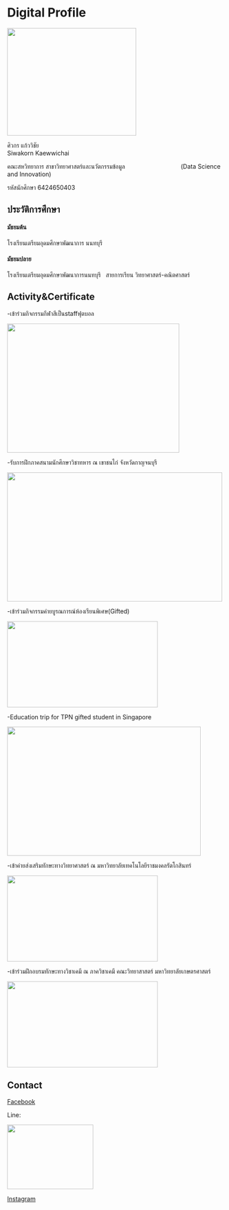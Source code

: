 # Digital Profile
<img src="https://cdn.discordapp.com/attachments/876483139814432808/914501791448723466/32852841_1761107340650795_1374440820924481536_n.png" width="300" height="250">

ศิวกร แก้ววิชัย&nbsp;&nbsp;&nbsp;&nbsp;&nbsp;&nbsp;&nbsp;&nbsp;&nbsp;&nbsp;&nbsp;&nbsp;&nbsp;&nbsp;&nbsp;&nbsp;&nbsp;&nbsp;&nbsp;&nbsp;&nbsp;&nbsp;&nbsp;&nbsp;&nbsp;&nbsp;&nbsp;&nbsp;&nbsp;&nbsp;&nbsp;&nbsp;&nbsp;&nbsp;&nbsp;&nbsp;&nbsp;&nbsp;&nbsp;&nbsp;&nbsp;&nbsp;&nbsp;&nbsp;&nbsp;&nbsp;&nbsp;&nbsp;&nbsp;&nbsp;&nbsp;&nbsp;&nbsp;&nbsp;&nbsp;&nbsp;&nbsp;&nbsp;&nbsp;&nbsp;&nbsp;&nbsp;&nbsp;&nbsp;&nbsp;&nbsp;&nbsp;&nbsp;&nbsp;&nbsp;&nbsp;&nbsp;&nbsp;&nbsp;&nbsp;&nbsp;&nbsp;&nbsp;&nbsp;&nbsp;&nbsp;&nbsp;&nbsp;&nbsp;&nbsp;&nbsp;&nbsp;&nbsp;&nbsp;&nbsp;&nbsp;&nbsp;&nbsp;&nbsp;&nbsp;&nbsp;&nbsp;&nbsp; Siwakorn Kaewwichai

คณะสหวิทยาการ สาขาวิทยาศาสตร์และนวัตกรรมข้อมูล&nbsp;&nbsp;&nbsp;&nbsp;&nbsp;&nbsp;&nbsp;&nbsp;&nbsp;&nbsp;&nbsp;&nbsp;&nbsp;&nbsp;&nbsp;&nbsp;&nbsp;&nbsp;&nbsp;&nbsp;&nbsp;&nbsp;&nbsp;&nbsp;&nbsp;&nbsp;&nbsp;&nbsp;&nbsp;&nbsp;&nbsp;&nbsp;&nbsp;(Data Science and Innovation)

รหัสนักศึกษา 6424650403&nbsp;&nbsp;&nbsp;&nbsp;&nbsp;&nbsp;&nbsp;&nbsp;&nbsp;&nbsp;&nbsp;&nbsp;&nbsp;&nbsp;&nbsp;&nbsp;&nbsp;&nbsp;&nbsp;&nbsp;&nbsp;&nbsp;&nbsp;&nbsp;&nbsp;&nbsp;&nbsp;&nbsp;&nbsp;&nbsp;&nbsp;&nbsp;&nbsp;&nbsp;&nbsp;&nbsp;&nbsp;&nbsp;&nbsp;&nbsp;&nbsp;&nbsp;&nbsp;&nbsp;&nbsp;&nbsp;&nbsp;&nbsp;&nbsp;&nbsp;&nbsp;&nbsp;&nbsp;&nbsp;&nbsp;&nbsp;&nbsp;&nbsp;&nbsp;&nbsp;&nbsp;&nbsp;&nbsp;&nbsp;&nbsp;&nbsp;&nbsp;&nbsp;&nbsp;&nbsp;&nbsp;&nbsp;&nbsp;&nbsp;&nbsp;&nbsp;&nbsp;
## ประวัติการศึกษา
#### มัธยมต้น

โรงเรียนเตรียมอุดมศึกษาพัฒนาการ นนทบุรี

#### มัธยมปลาย

โรงเรียนเตรียมอุดมศึกษาพัฒนาการนนทบุรี&nbsp;&nbsp; สายการเรียน วิทยาศาสตร์-คณิตศาสตร์

## Activity&Certificate
-เข้าร่วมกิจกรรมกีฬาสีเป็นstaffฟุตบอล

<img src="https://cdn.discordapp.com/attachments/794121381624676363/914576420301316166/259692929_907014489947867_494713879651127783_n.png" width="400" height="300">

-รับการฝึกภาคสนามนักศึกษาวิชาทหาร ณ เขาชนไก่ จังหวัดกาญจนบุรี

<img src="https://cdn.discordapp.com/attachments/794121381624676363/914576972468854834/258230187_500760397661393_1071504143400581016_n.png" width="500" height="300">

-เข้าร่วมกิจกรรมค่ายบูรณการณ์ห้องเรียนพิเศษ(Gifted)

<img src="https://cdn.discordapp.com/attachments/794121381624676363/914577659676217404/259122492_1024427328414561_9193929023679188619_n.png" width="350" height="200">

-Education trip for TPN gifted student in Singapore

<img src="https://cdn.discordapp.com/attachments/794121381624676363/914577991340793866/260488981_652725472569490_4345137781721319632_n.png" width="450" height="300">

-เข้าค่ายส่งเสริมทักษะทางวิทยาศาสตร์ ณ มหาวิทยาลัยเทคโนโลยีราชมงคลรัตโกสินทร์

<img src="https://cdn.discordapp.com/attachments/794121381624676363/914578461627150346/259490983_410048240825714_4719597527214833128_n.png" width="350" height="200">

-เข้าร่วมฝึกอบรมทักษะทางวิชาเคมี ณ ภาควิชาเคมี คณะวิทยาสาสตร์ มหาวิทยาลัยเกษตรศาสตร์

<img src="https://media.discordapp.net/attachments/794121381624676363/914578496569876531/259702075_1237500823404532_6321393499953988095_n.png" width="350" height="200">


## Contact

[Facebook](https://www.facebook.com/siwakorn.kaewwichai/) 

Line:

<img src="https://cdn.discordapp.com/attachments/794121381624676363/914580101016993832/260758136_3217536355199298_4850054717846598937_n.png" width="200" height="150">

[Instagram](https://instagram.com/_punnnnnnnnnn?utm_medium=copy_link) 
